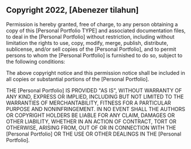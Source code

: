 ## Copyright 2022, [Abenezer tilahun]

Permission is hereby granted, free of charge, to any person obtaining a copy of this [Personal Portfolio TYPE] and associated documentation files, to deal in the [Personal Portfolio] without restriction, including without limitation the rights to use, copy, modify, merge, publish, distribute, sublicense, and/or sell copies of the [Personal Portfolio], and to permit persons to whom the [Personal Portfolio] is furnished to do so, subject to the following conditions:

The above copyright notice and this permission notice shall be included in all copies or substantial portions of the [Personal Portfolio].

THE [Personal Portfolio] IS PROVIDED "AS IS", WITHOUT WARRANTY OF ANY KIND, EXPRESS OR IMPLIED, INCLUDING BUT NOT LIMITED TO THE WARRANTIES OF MERCHANTABILITY, FITNESS FOR A PARTICULAR PURPOSE AND NONINFRINGEMENT. IN NO EVENT SHALL THE AUTHORS OR COPYRIGHT HOLDERS BE LIABLE FOR ANY CLAIM, DAMAGES OR OTHER LIABILITY, WHETHER IN AN ACTION OF CONTRACT, TORT OR OTHERWISE, ARISING FROM, OUT OF OR IN CONNECTION WITH THE [Personal Portfolio] OR THE USE OR OTHER DEALINGS IN THE [Personal Portfolio].
